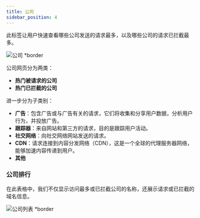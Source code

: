 ```yaml
---
title: 公司
sidebar_position: 4
---
```


此标签让用户快速查看哪些公司发送的请求最多，以及哪些公司的请求已拦截最多。

![公司 \*border](https://cdn.adtidy.org/content/kb/dns/private/new_dns/statistics/companies.png)

公司网页分为两类：

- **热门被请求的公司**
- **热门已拦截的公司**

进一步分为子类别：

- **广告**：包含广告或与广告有关的请求，它们将收集和分享用户数据，分析用户行为，并投放广告。
- **跟踪器**：来自网站和第三方的请求，目的是跟踪用户活动。
- **社交网络**：向社交网络网站发送的请求。
- **CDN**：请求连接到内容分发网络（CDN），这是一个全球的代理服务器网络，能够加速内容传递到用户。
- **其他**

### 公司排行

在此表格中，我们不仅显示访问最多或已拦截公司的名称，还展示请求或已拦截的域名信息。

![公司列表 \*border](https://cdn.adtidy.org/content/kb/dns/private/new_dns/statistics/top_companies_breakdown.png)

